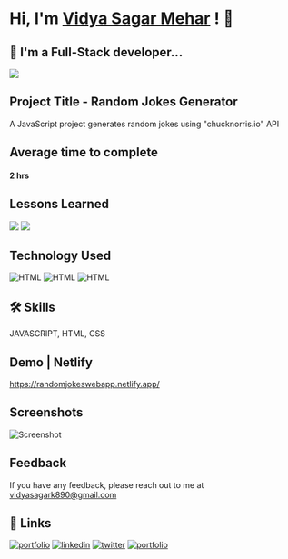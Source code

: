 # Hi, I'm [Vidya Sagar Mehar](https://vidya-sagar-portfolio.netlify.app/) ! 👋


## 🚀 I'm a Full-Stack developer...
<img src="https://user-images.githubusercontent.com/73097560/115834477-dbab4500-a447-11eb-908a-139a6edaec5c.gif">

## Project Title - Random Jokes Generator
A JavaScript project generates random jokes using "chucknorris.io" API


## Average time to complete
#### 2 hrs
## Lessons Learned

![](https://img.shields.io/badge/Js-fetch-blue)
![](https://img.shields.io/badge/Js-.then-purple)

## Technology Used

![HTML](https://img.shields.io/badge/FirstTech-JavaScript-purple)
![HTML](https://img.shields.io/badge/SecondTech-HTML-blue)
![HTML](https://img.shields.io/badge/ThirdTech-CSS-white)

## 🛠 Skills
JAVASCRIPT, HTML, CSS

## Demo | Netlify
https://randomjokeswebapp.netlify.app/


## Screenshots
![Screenshot](https://user-images.githubusercontent.com/92782806/211470887-0e8b34d2-ed70-479a-afa9-f2a62c2568ae.png)




## Feedback

If you have any feedback, please reach out to me at vidyasagark890@gmail.com


## 🔗 Links
[![portfolio](https://img.shields.io/badge/my_portfolio-000?style=for-the-badge&logo=ko-fi&logoColor=white)](https://vidya-sagar-portfolio.netlify.app/)
[![linkedin](https://img.shields.io/badge/linkedin-0A66C2?style=for-the-badge&logo=linkedin&logoColor=white)](https://www.linkedin.com/)
[![twitter](https://img.shields.io/badge/twitter-1DA1F2?style=for-the-badge&logo=twitter&logoColor=white)](https://twitter.com/Cherry_Reyans)
[![portfolio](https://img.shields.io/badge/FindCoder_portfolio-5A20CB??style=for-the-badge&logo=appveyor)](https://www.findcoder.io/u/vidyasagarmehar)

